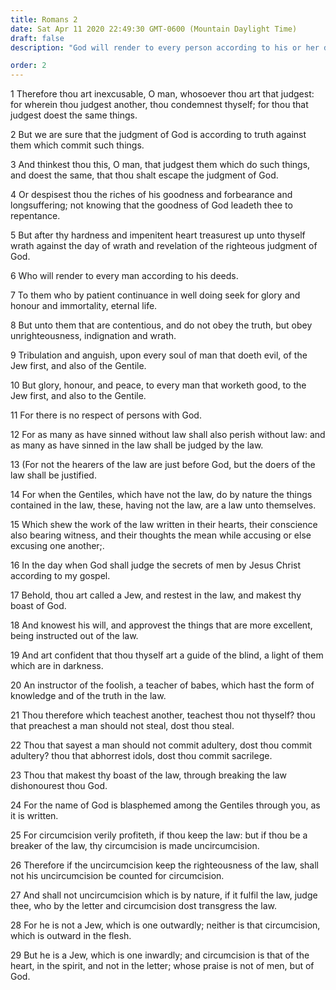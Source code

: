 ```yaml
---
title: Romans 2
date: Sat Apr 11 2020 22:49:30 GMT-0600 (Mountain Daylight Time)
draft: false
description: "God will render to every person according to his or her deeds—Both Jews and Gentiles will be judged by gospel laws."

order: 2
---
```

    
1 Therefore thou art inexcusable, O man, whosoever thou art that judgest: for wherein thou judgest another, thou condemnest thyself; for thou that judgest doest the same things.

2 But we are sure that the judgment of God is according to truth against them which commit such things.

3 And thinkest thou this, O man, that judgest them which do such things, and doest the same, that thou shalt escape the judgment of God.

4 Or despisest thou the riches of his goodness and forbearance and longsuffering; not knowing that the goodness of God leadeth thee to repentance.

5 But after thy hardness and impenitent heart treasurest up unto thyself wrath against the day of wrath and revelation of the righteous judgment of God.

6 Who will render to every man according to his deeds.

7 To them who by patient continuance in well doing seek for glory and honour and immortality, eternal life.

8 But unto them that are contentious, and do not obey the truth, but obey unrighteousness, indignation and wrath.

9 Tribulation and anguish, upon every soul of man that doeth evil, of the Jew first, and also of the Gentile.

10 But glory, honour, and peace, to every man that worketh good, to the Jew first, and also to the Gentile.

11 For there is no respect of persons with God.

12 For as many as have sinned without law shall also perish without law: and as many as have sinned in the law shall be judged by the law.

13 (For not the hearers of the law are just before God, but the doers of the law shall be justified.

14 For when the Gentiles, which have not the law, do by nature the things contained in the law, these, having not the law, are a law unto themselves.

15 Which shew the work of the law written in their hearts, their conscience also bearing witness, and their thoughts the mean while accusing or else excusing one another;.

16 In the day when God shall judge the secrets of men by Jesus Christ according to my gospel.

17 Behold, thou art called a Jew, and restest in the law, and makest thy boast of God.

18 And knowest his will, and approvest the things that are more excellent, being instructed out of the law.

19 And art confident that thou thyself art a guide of the blind, a light of them which are in darkness.

20 An instructor of the foolish, a teacher of babes, which hast the form of knowledge and of the truth in the law.

21 Thou therefore which teachest another, teachest thou not thyself? thou that preachest a man should not steal, dost thou steal.

22 Thou that sayest a man should not commit adultery, dost thou commit adultery? thou that abhorrest idols, dost thou commit sacrilege.

23 Thou that makest thy boast of the law, through breaking the law dishonourest thou God.

24 For the name of God is blasphemed among the Gentiles through you, as it is written.

25 For circumcision verily profiteth, if thou keep the law: but if thou be a breaker of the law, thy circumcision is made uncircumcision.

26 Therefore if the uncircumcision keep the righteousness of the law, shall not his uncircumcision be counted for circumcision.

27 And shall not uncircumcision which is by nature, if it fulfil the law, judge thee, who by the letter and circumcision dost transgress the law.

28 For he is not a Jew, which is one outwardly; neither is that circumcision, which is outward in the flesh.

29 But he is a Jew, which is one inwardly; and circumcision is that of the heart, in the spirit, and not in the letter; whose praise is not of men, but of God.
